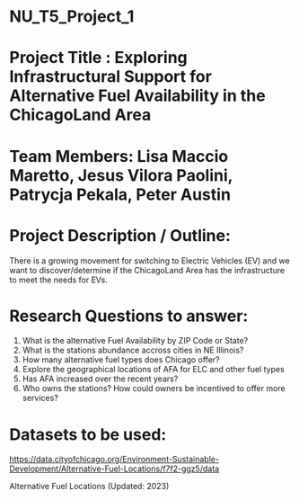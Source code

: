 # NU_T5_Project_1

# Project Title : Exploring Infrastructural Support for Alternative Fuel Availability in the ChicagoLand Area 

# Team Members: Lisa Maccio Maretto, Jesus Vilora Paolini, Patrycja Pekala, Peter Austin


# Project Description / Outline:

There is a growing movement for switching to Electric Vehicles (EV) and we want to discover/determine if the ChicagoLand Area has the infrastructure to meet the needs for EVs. 

# Research Questions to answer:

1. What is the alternative Fuel Availability by ZIP Code or State?
2. What is the stations abundance accross cities in NE Illinois?
3. How many alternative fuel types does Chicago offer?
4. Explore the geographical locations of AFA for ELC and other fuel types
5. Has AFA increased over the recent years?
6. Who owns the stations? How could owners be incentived to offer more services?

# Datasets to be used:
https://data.cityofchicago.org/Environment-Sustainable-Development/Alternative-Fuel-Locations/f7f2-ggz5/data 

Alternative Fuel Locations (Updated: 2023)


